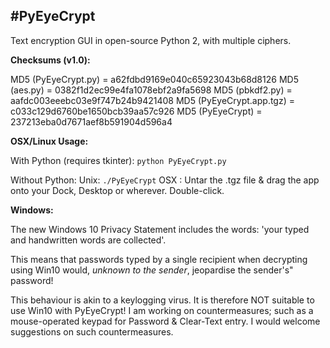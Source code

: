 #**PyEyeCrypt**
---

Text encryption GUI in open-source Python 2, with multiple ciphers.

**Checksums (v1.0):**

MD5 (PyEyeCrypt.py)      = a62fdbd9169e040c65923043b68d8126
MD5 (aes.py)             = 0382f1d2ec99e4fa1078ebf2a9fa5698
MD5 (pbkdf2.py)          = aafdc003eeebc03e9f747b24b9421408
MD5 (PyEyeCrypt.app.tgz) = c033c129d6760be1650bcb39aa57c926
MD5 (PyEyeCrypt)         = 237213eba0d7671aef8b591904d596a4

**OSX/Linux Usage:**

With Python (requires tkinter):
```python PyEyeCrypt.py```

Without Python:
Unix: ```./PyEyeCrypt```
OSX : Untar the .tgz file & drag the app onto your Dock, Desktop or wherever. Double-click.

**Windows:**

The new Windows 10 Privacy Statement includes the words:
'your typed and handwritten words are collected'.

This means that passwords typed by a single recipient when decrypting using
Win10 would, *unknown to the sender*, jeopardise the sender's" password!

This behaviour is akin to a keylogging virus.
It is therefore NOT suitable to use Win10 with PyEyeCrypt!
I am working on countermeasures; such as a mouse-operated keypad for Password & Clear-Text entry.
I would welcome suggestions on such countermeasures.

